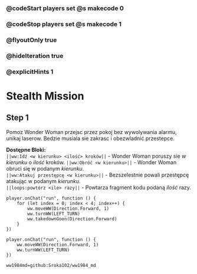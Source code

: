 ### @codeStart players set @s makecode 0
### @codeStop players set @s makecode 1

### @flyoutOnly true
### @hideIteration true
### @explicitHints 1

# Stealth Mission

## Step 1
Pomoz Wonder Woman przejsc przez pokoj bez wywolywania alarmu, unikaj laserow. Bedzie musiala sie zakrasc i obezwladnić przestepce.

**Dostępne Bloki:**  
``||ww:Idź <w kierunku> <ilość> kroków||`` - Wonder Woman poruszy sie *w kierunku* o *ilość* kroków. 
``||ww:Obróć <w kierunku>||`` - Wonder Woman obruci się w podanym *kierunku*.  
``||ww:Atakuj przestępcę <w kierunku>||`` - Bezszelestnie powali przestępcę atakując w podanym *kierunku*.  
``||loops:powtórz <ile> razy||`` - Powtarza fragment kodu podaną *ilość* razy.  

```ghost
player.onChat("run", function () {
    for (let index = 0; index < 4; index++) {
        ww.moveWW(Direction.Forward, 1)
        ww.turnWW(LEFT_TURN)
        ww.takedownGoon(Direction.Forward)
    }
})
```
```template
player.onChat("run", function () {
    ww.moveWW(Direction.Forward, 1)
    ww.turnWW(LEFT_TURN)
})
```
```package
ww1984md=github:Sroka102/ww1984_md
```
